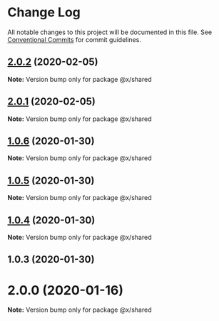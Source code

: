 # Change Log

All notable changes to this project will be documented in this file.
See [Conventional Commits](https://conventionalcommits.org) for commit guidelines.

## [2.0.2](https://github.com/whitehorse5353/lerna-e2e/compare/@x/shared@2.0.1...@x/shared@2.0.2) (2020-02-05)

**Note:** Version bump only for package @x/shared





## [2.0.1](https://github.com/whitehorse5353/lerna-e2e/compare/@x/shared@1.0.6...@x/shared@2.0.1) (2020-02-05)

**Note:** Version bump only for package @x/shared





## [1.0.6](https://github.com/whitehorse5353/lerna-e2e/compare/@x/shared@1.0.5...@x/shared@1.0.6) (2020-01-30)

**Note:** Version bump only for package @x/shared





## [1.0.5](https://github.com/whitehorse5353/lerna-e2e/compare/@x/shared@1.0.4...@x/shared@1.0.5) (2020-01-30)

**Note:** Version bump only for package @x/shared





## [1.0.4](https://github.com/whitehorse5353/lerna-e2e/compare/@x/shared@1.0.3...@x/shared@1.0.4) (2020-01-30)

**Note:** Version bump only for package @x/shared





## 1.0.3 (2020-01-30)



# 2.0.0 (2020-01-16)

**Note:** Version bump only for package @x/shared
